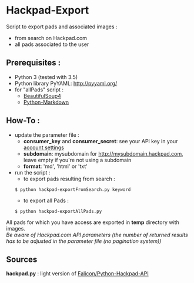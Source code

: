 # Hackpad-Export
Script to export pads and associated images :
- from search on Hackpad.com
- all pads associated to the user

## Prerequisites :
- Python 3 (tested with 3.5)
- Python library PyYAML: http://pyyaml.org/
- for "allPads" script :
    - [BeautifulSoup4](https://pypi.python.org/pypi/beautifulsoup4)
    - [Python-Markdown](https://pythonhosted.org/Markdown/)

## How-To :
* update the parameter file :
    * **consumer_key** and **consumer_secret**: see your API key in your [account settings](https://hackpad.com/ep/account/settings/) 
    * **subdomain**: mysubdomain for http://mysubdomain.hackpad.com, leave empty if you're not using a subdomain
    * **format**: 'md', 'html' or 'txt'
* run the script :
    * to export pads resulting from search :  
    ```
    $ python hackpad-exportFromSearch.py keyword
    ```
    * to export all Pads :  
    ```
    $ python hackpad-exportAllPads.py
    ```
All pads for which you have access are exported in **temp** directory with images.  
_Be aware of Hackpad.com API parameters (the number of returned results has to be adjusted in the parameter file (no pagination system))_

## Sources
**hackpad.py** : light version of [Falicon/Python-Hackpad-API](https://github.com/Falicon/Python-Hackpad-API)
